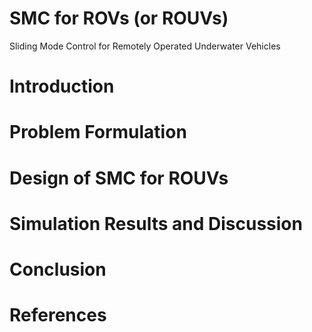 # SMC for ROVs (or ROUVs)
Sliding Mode Control for Remotely Operated Underwater Vehicles 

# Introduction

# Problem Formulation

# Design of SMC for ROUVs

# Simulation Results and Discussion

# Conclusion

# References



